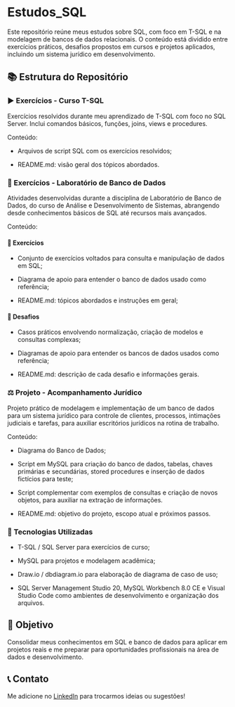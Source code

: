 # Estudos_SQL

Este repositório reúne meus estudos sobre SQL, com foco em T-SQL e na modelagem de bancos de dados relacionais. O conteúdo está dividido entre exercícios práticos, desafios propostos em cursos e projetos aplicados, incluindo um sistema jurídico em desenvolvimento.

## 📚 Estrutura do Repositório

### ▶️ Exercícios - Curso T-SQL

Exercícios resolvidos durante meu aprendizado de T-SQL com foco no SQL Server. Inclui comandos básicos, funções, joins, views e procedures.

Conteúdo:

- Arquivos de script SQL com os exercícios resolvidos;

- README.md: visão geral dos tópicos abordados.

### 🧪 Exercícios - Laboratório de Banco de Dados

Atividades desenvolvidas durante a disciplina de Laboratório de Banco de Dados, do curso de Análise e Desenvolvimento de Sistemas, abrangendo desde conhecimentos básicos de SQL até recursos mais avançados.

Conteúdo:

#### 📝 Exercícios

- Conjunto de exercícios voltados para consulta e manipulação de dados em SQL;

- Diagrama de apoio para entender o banco de dados usado como referência;

- README.md: tópicos abordados e instruções em geral;

#### 📌 Desafios

- Casos práticos envolvendo normalização, criação de modelos e consultas complexas;

- Diagramas de apoio para entender os bancos de dados usados como referência;

- README.md: descrição de cada desafio e informações gerais.


### ⚖️ Projeto - Acompanhamento Jurídico

Projeto prático de modelagem e implementação de um banco de dados para um sistema jurídico para controle de clientes, processos, intimações judiciais e tarefas, para auxiliar escritórios jurídicos na rotina de trabalho.

Conteúdo:

- Diagrama do Banco de Dados;

- Script em MySQL para criação do banco de dados, tabelas, chaves primárias e secundárias, stored procedures e inserção de dados fictícios para teste;

- Script complementar com exemplos de consultas e criação de novos objetos, para auxiliar na extração de informações.

- README.md: objetivo do projeto, escopo atual e próximos passos.

### 🔧 Tecnologias Utilizadas

- T-SQL / SQL Server para exercícios de curso;

- MySQL para projetos e modelagem acadêmica;

- Draw.io / dbdiagram.io para elaboração de diagrama de caso de uso;

- SQL Server Management Studio 20, MySQL Workbench 8.0 CE e Visual Studio Code como ambientes de desenvolvimento e organização dos arquivos.

## 📌 Objetivo

Consolidar meus conhecimentos em SQL e banco de dados para aplicar em projetos reais e me preparar para oportunidades profissionais na área de dados e desenvolvimento.

## 📞 Contato

Me adicione no [LinkedIn](https://www.linkedin.com/in/david-pinheiro-050a88210/) para trocarmos ideias ou sugestões!

